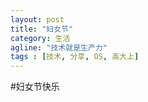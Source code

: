 ```yaml
---
layout: post
title: "妇女节"
category: 生活
agline: "技术就是生产力"
tags : [技术, 分享, OS, 高大上]
---
```



#妇女节快乐

